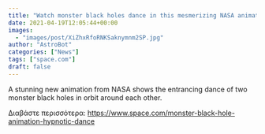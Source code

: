 ```yaml
---
title: "Watch monster black holes dance in this mesmerizing NASA animation"
date: 2021-04-19T12:05:44+00:00
images:
  - "images/post/XiZhxRfoRNKSaknymnm2SP.jpg"
author: "AstroBot"
categories: ["News"]
tags: ["space.com"]
draft: false
---
```


A stunning new animation from NASA shows the entrancing dance of two monster black holes in orbit around each other. 

Διαβάστε περισσότερα: https://www.space.com/monster-black-hole-animation-hypnotic-dance
